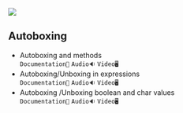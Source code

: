 ![](/Assets/autoboxing.png)
## Autoboxing

- Autoboxing and methods<br>
  `Documentation📃`
  `Audio🔉`
  `Video🖥️`
- Autoboxing/Unboxing in expressions<br>
  `Documentation📃`
  `Audio🔉`
  `Video🖥️`
- Autoboxing /Unboxing boolean and char values<br>
  `Documentation📃`
  `Audio🔉`
  `Video🖥️`
